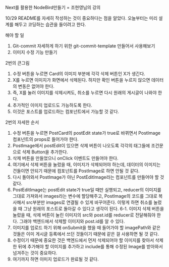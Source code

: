 Next를 활용한 NodeBird만들기 = 조현영님의 강의

10/29
README를 자세히 작성하는 것이 중요하다는 점을 알았다.
오늘부터는 미리 설계를 해두고 코딩하는 습관을 들이려고 한다.

해야 할 일

1. Git-commit 자세하게 하기 위한 git-commit-template 만들어서 사용해보기
2. 이미지 수정 기능 만들기

2번의 큰그림

1. 수정 버튼을 누르면 Card의 이미지 부분에 각각 삭제 버튼인 X가 생긴다.
2. X를 누르면 이미지가 화면에서 삭제된다. 하지만 확인 버튼을 누르지 않으면 데이터의 변동은 없어야 한다.
3. 즉, X를 눌러 이미지를 삭제시켜도, 취소를 누르면 다시 원래의 게시글이 나와야 한다.
4. 추가적인 이미지 업로드도 가능하도록 한다.
5. 이것은 포스트를 업로드하는 컴포넌트에서 가능할 것 같다.

2번의 자세한 순서

1. 수정 버튼을 누르면 PostCard의 postEdit state가 true로 바뀌면서 PostImage 컴포넌트의 props로 들어가야 한다.
2. PostImage에서 postEdit이 있으면 삭제 버튼이 나오도록 각각의 태그들에 조건문으로 삭제 Button을 추가한다.
3. 삭제 버튼을 만들었으니 onClick 이벤트도 만들어야 한다.
4. 여기에서 삭제 버튼을 눌렀을 때, 이미지가 삭제되어야 하는데, 데이터의 이미지는 건들이면 안되기 때문에 컴포넌트를 PostImage로 하면 안될 것 같다.
5. 다시 돌아와서 PostImage가 아닌 PostEditImage라는 컴포넌트를 만들어야 할 것 같다.
6. PostEditImage는 postEdit state가 true일 때만 실행되고, reducer의 이미지를 그대로 가져와서 images라는 변수에 할당해주고,
   PostImage의 코드를 그대로 복사해서 src부분만 images로 연결될 수 있게 바꾸어준다.
   이렇게 하면 취소를 눌렀을 때 그냥 원래의 포스트로 돌아갈 수 있다고 생각이 된다.
   6-1. 이미지 삭제 버튼을 눌렀을 때, 삭제 버튼이 눌린 이미지의 src와 post.id를 reducer로 전달해줘야 한다. 그래야 백엔드에서
   삭제할 이미지와 post.id를 알 수 있다.
7. 이미지를 업로드 하기 위해 onSubmit을 했을 때 들어가야 할 imagePath와 같은 것들은 이미 게시글 등록에서 쓰던 것들이기 때문에
   같은 걸 사용하면 될 것 같다.
8. 수정이기 때문에 중요한 것은 백엔드에서 먼저 삭제되어야 할 이미지를 찾아서 삭제한 뒤에 추가해야 할 이미지를 추가하고
   include를 통해 수정된 Image를 받아와서 넘겨주는 것이 중요하다.
9. 여기까지 하면 이미지 업로드가 완료될 것 같다.
